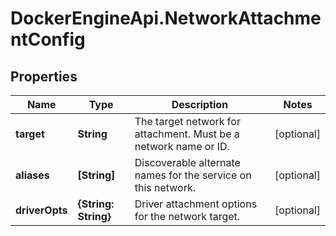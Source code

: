# DockerEngineApi.NetworkAttachmentConfig

## Properties
Name | Type | Description | Notes
------------ | ------------- | ------------- | -------------
**target** | **String** | The target network for attachment. Must be a network name or ID.  | [optional] 
**aliases** | **[String]** | Discoverable alternate names for the service on this network.  | [optional] 
**driverOpts** | **{String: String}** | Driver attachment options for the network target.  | [optional] 


